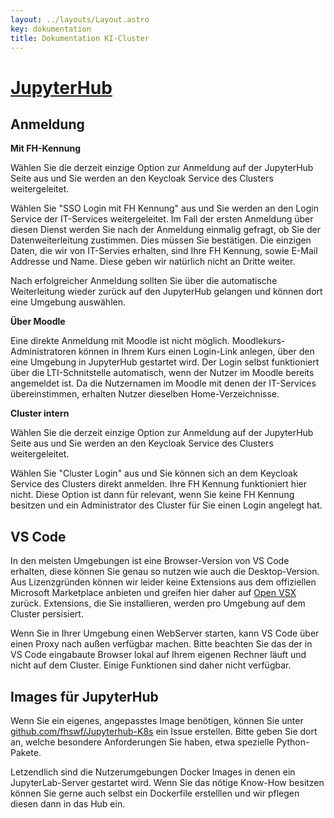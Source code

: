```yaml
---
layout: ../layouts/Layout.astro
key: dokumentation
title: Dokumentation KI-Cluster
---
```


# [JupyterHub](https://www.ki.fh-swf.de/jupyterhub)

## Anmeldung 

**Mit FH-Kennung**

Wählen Sie die derzeit einzige Option zur Anmeldung auf der JupyterHub Seite aus und Sie werden an den Keycloak Service des Clusters weitergeleitet.

Wählen Sie "SSO Login mit FH Kennung" aus und Sie werden an den Login Service der IT-Services weitergeleitet. Im Fall der ersten Anmeldung über diesen Dienst werden Sie nach der Anmeldung einmalig gefragt, ob Sie der Datenweiterleitung zustimmen. Dies müssen Sie bestätigen. Die einzigen Daten, die wir von IT-Servies erhalten, sind Ihre FH Kennung, sowie E-Mail Addresse und Name. Diese geben wir natürlich nicht an Dritte weiter. 

Nach erfolgreicher Anmeldung sollten Sie über die automatische Weiterleitung wieder zurück auf den JupyterHub gelangen und können dort eine Umgebung auswählen.

**Über Moodle**

Eine direkte Anmeldung mit Moodle ist nicht möglich.
Moodlekurs-Administratoren können in Ihrem Kurs einen Login-Link anlegen, über den eine Umgebung in JupyterHub gestartet wird.
Der Login selbst funktioniert über die LTI-Schnitstelle automatisch, wenn der Nutzer im Moodle bereits angemeldet ist. 
Da die Nutzernamen im Moodle mit denen der IT-Services übereinstimmen, erhalten Nutzer dieselben Home-Verzeichnisse.

**Cluster intern**

Wählen Sie die derzeit einzige Option zur Anmeldung auf der JupyterHub Seite aus und Sie werden an den Keycloak Service des Clusters weitergeleitet.

Wählen Sie "Cluster Login" aus und Sie können sich an dem Keycloak Service des Clusters direkt anmelden. Ihre FH Kennung funktioniert hier nicht.
Diese Option ist dann für relevant, wenn Sie keine FH Kennung besitzen und ein Administrator des Cluster für Sie einen Login angelegt hat.

## VS Code

In den meisten Umgebungen ist eine Browser-Version von VS Code erhalten, diese können Sie genau so nutzen wie auch die Desktop-Version. 
Aus Lizenzgründen können wir leider keine Extensions aus dem offiziellen Microsoft Marketplace anbieten und greifen hier daher auf [Open VSX](https://open-vsx.org/) zurück. Extensions, die Sie installieren, werden pro Umgebung auf dem Cluster persisiert. 

Wenn Sie in Ihrer Umgebung einen WebServer starten, kann VS Code über einen Proxy nach außen verfügbar machen.
Bitte beachten Sie das der in VS Code eingabaute Browser lokal auf Ihrem eigenen Rechner läuft und nicht auf dem Cluster. Einige Funktionen sind daher nicht verfügbar.

## Images für JupyterHub

Wenn Sie ein eigenes, angepasstes Image benötigen, können Sie unter [github.com/fhswf/Jupyterhub-K8s](https://github.com/fhswf/Jupyterhub-K8s/issues) ein Issue erstellen. Bitte geben Sie dort an, welche besondere Anforderungen Sie haben, etwa spezielle Python-Pakete.

Letzendlich sind die Nutzerumgebungen Docker Images in denen ein JupyterLab-Server gestartet wird. Wenn Sie das nötige Know-How besitzen können Sie gerne auch selbst ein Dockerfile erstelllen und wir pflegen diesen dann in das Hub ein.

